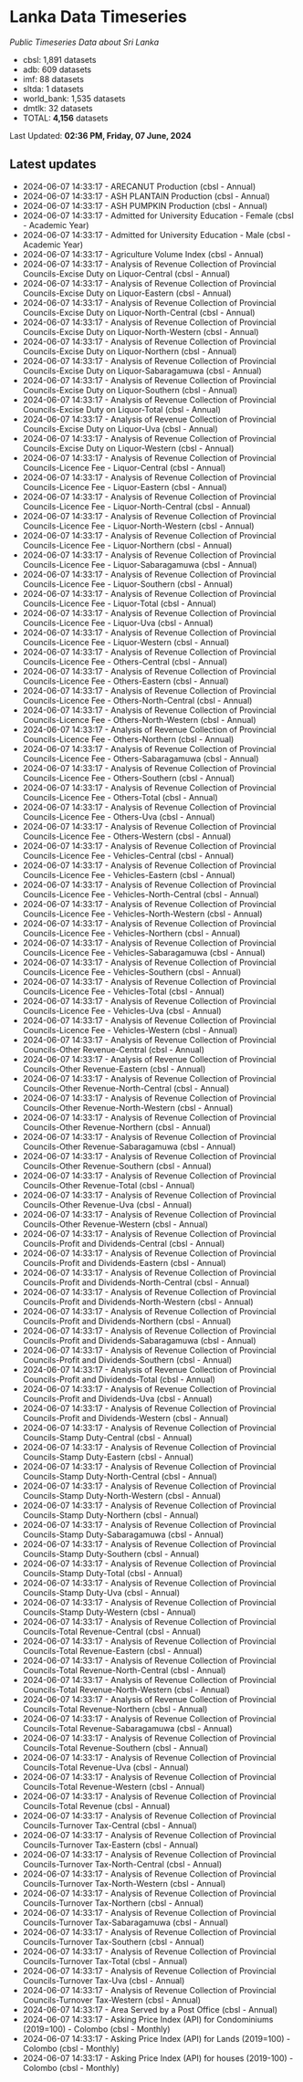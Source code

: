 # Lanka Data Timeseries
*Public Timeseries Data about Sri Lanka*

* cbsl: 1,891 datasets
* adb: 609 datasets
* imf: 88 datasets
* sltda: 1 datasets
* world_bank: 1,535 datasets
* dmtlk: 32 datasets
* TOTAL: **4,156** datasets

Last Updated: **02:36 PM, Friday, 07 June, 2024**

## Latest updates

* 2024-06-07 14:33:17 - ARECANUT Production (cbsl - Annual)
* 2024-06-07 14:33:17 - ASH PLANTAIN Production (cbsl - Annual)
* 2024-06-07 14:33:17 - ASH PUMPKIN Production (cbsl - Annual)
* 2024-06-07 14:33:17 - Admitted for University Education - Female (cbsl - Academic Year)
* 2024-06-07 14:33:17 - Admitted for University Education - Male (cbsl - Academic Year)
* 2024-06-07 14:33:17 - Agriculture Volume Index (cbsl - Annual)
* 2024-06-07 14:33:17 - Analysis of Revenue Collection of Provincial Councils-Excise Duty on Liquor-Central (cbsl - Annual)
* 2024-06-07 14:33:17 - Analysis of Revenue Collection of Provincial Councils-Excise Duty on Liquor-Eastern (cbsl - Annual)
* 2024-06-07 14:33:17 - Analysis of Revenue Collection of Provincial Councils-Excise Duty on Liquor-North-Central (cbsl - Annual)
* 2024-06-07 14:33:17 - Analysis of Revenue Collection of Provincial Councils-Excise Duty on Liquor-North-Western (cbsl - Annual)
* 2024-06-07 14:33:17 - Analysis of Revenue Collection of Provincial Councils-Excise Duty on Liquor-Northern (cbsl - Annual)
* 2024-06-07 14:33:17 - Analysis of Revenue Collection of Provincial Councils-Excise Duty on Liquor-Sabaragamuwa (cbsl - Annual)
* 2024-06-07 14:33:17 - Analysis of Revenue Collection of Provincial Councils-Excise Duty on Liquor-Southern (cbsl - Annual)
* 2024-06-07 14:33:17 - Analysis of Revenue Collection of Provincial Councils-Excise Duty on Liquor-Total (cbsl - Annual)
* 2024-06-07 14:33:17 - Analysis of Revenue Collection of Provincial Councils-Excise Duty on Liquor-Uva (cbsl - Annual)
* 2024-06-07 14:33:17 - Analysis of Revenue Collection of Provincial Councils-Excise Duty on Liquor-Western (cbsl - Annual)
* 2024-06-07 14:33:17 - Analysis of Revenue Collection of Provincial Councils-Licence Fee - Liquor-Central (cbsl - Annual)
* 2024-06-07 14:33:17 - Analysis of Revenue Collection of Provincial Councils-Licence Fee - Liquor-Eastern (cbsl - Annual)
* 2024-06-07 14:33:17 - Analysis of Revenue Collection of Provincial Councils-Licence Fee - Liquor-North-Central (cbsl - Annual)
* 2024-06-07 14:33:17 - Analysis of Revenue Collection of Provincial Councils-Licence Fee - Liquor-North-Western (cbsl - Annual)
* 2024-06-07 14:33:17 - Analysis of Revenue Collection of Provincial Councils-Licence Fee - Liquor-Northern (cbsl - Annual)
* 2024-06-07 14:33:17 - Analysis of Revenue Collection of Provincial Councils-Licence Fee - Liquor-Sabaragamuwa (cbsl - Annual)
* 2024-06-07 14:33:17 - Analysis of Revenue Collection of Provincial Councils-Licence Fee - Liquor-Southern (cbsl - Annual)
* 2024-06-07 14:33:17 - Analysis of Revenue Collection of Provincial Councils-Licence Fee - Liquor-Total (cbsl - Annual)
* 2024-06-07 14:33:17 - Analysis of Revenue Collection of Provincial Councils-Licence Fee - Liquor-Uva (cbsl - Annual)
* 2024-06-07 14:33:17 - Analysis of Revenue Collection of Provincial Councils-Licence Fee - Liquor-Western (cbsl - Annual)
* 2024-06-07 14:33:17 - Analysis of Revenue Collection of Provincial Councils-Licence Fee - Others-Central (cbsl - Annual)
* 2024-06-07 14:33:17 - Analysis of Revenue Collection of Provincial Councils-Licence Fee - Others-Eastern (cbsl - Annual)
* 2024-06-07 14:33:17 - Analysis of Revenue Collection of Provincial Councils-Licence Fee - Others-North-Central (cbsl - Annual)
* 2024-06-07 14:33:17 - Analysis of Revenue Collection of Provincial Councils-Licence Fee - Others-North-Western (cbsl - Annual)
* 2024-06-07 14:33:17 - Analysis of Revenue Collection of Provincial Councils-Licence Fee - Others-Northern (cbsl - Annual)
* 2024-06-07 14:33:17 - Analysis of Revenue Collection of Provincial Councils-Licence Fee - Others-Sabaragamuwa (cbsl - Annual)
* 2024-06-07 14:33:17 - Analysis of Revenue Collection of Provincial Councils-Licence Fee - Others-Southern (cbsl - Annual)
* 2024-06-07 14:33:17 - Analysis of Revenue Collection of Provincial Councils-Licence Fee - Others-Total (cbsl - Annual)
* 2024-06-07 14:33:17 - Analysis of Revenue Collection of Provincial Councils-Licence Fee - Others-Uva (cbsl - Annual)
* 2024-06-07 14:33:17 - Analysis of Revenue Collection of Provincial Councils-Licence Fee - Others-Western (cbsl - Annual)
* 2024-06-07 14:33:17 - Analysis of Revenue Collection of Provincial Councils-Licence Fee - Vehicles-Central (cbsl - Annual)
* 2024-06-07 14:33:17 - Analysis of Revenue Collection of Provincial Councils-Licence Fee - Vehicles-Eastern (cbsl - Annual)
* 2024-06-07 14:33:17 - Analysis of Revenue Collection of Provincial Councils-Licence Fee - Vehicles-North-Central (cbsl - Annual)
* 2024-06-07 14:33:17 - Analysis of Revenue Collection of Provincial Councils-Licence Fee - Vehicles-North-Western (cbsl - Annual)
* 2024-06-07 14:33:17 - Analysis of Revenue Collection of Provincial Councils-Licence Fee - Vehicles-Northern (cbsl - Annual)
* 2024-06-07 14:33:17 - Analysis of Revenue Collection of Provincial Councils-Licence Fee - Vehicles-Sabaragamuwa (cbsl - Annual)
* 2024-06-07 14:33:17 - Analysis of Revenue Collection of Provincial Councils-Licence Fee - Vehicles-Southern (cbsl - Annual)
* 2024-06-07 14:33:17 - Analysis of Revenue Collection of Provincial Councils-Licence Fee - Vehicles-Total (cbsl - Annual)
* 2024-06-07 14:33:17 - Analysis of Revenue Collection of Provincial Councils-Licence Fee - Vehicles-Uva (cbsl - Annual)
* 2024-06-07 14:33:17 - Analysis of Revenue Collection of Provincial Councils-Licence Fee - Vehicles-Western (cbsl - Annual)
* 2024-06-07 14:33:17 - Analysis of Revenue Collection of Provincial Councils-Other Revenue-Central (cbsl - Annual)
* 2024-06-07 14:33:17 - Analysis of Revenue Collection of Provincial Councils-Other Revenue-Eastern (cbsl - Annual)
* 2024-06-07 14:33:17 - Analysis of Revenue Collection of Provincial Councils-Other Revenue-North-Central (cbsl - Annual)
* 2024-06-07 14:33:17 - Analysis of Revenue Collection of Provincial Councils-Other Revenue-North-Western (cbsl - Annual)
* 2024-06-07 14:33:17 - Analysis of Revenue Collection of Provincial Councils-Other Revenue-Northern (cbsl - Annual)
* 2024-06-07 14:33:17 - Analysis of Revenue Collection of Provincial Councils-Other Revenue-Sabaragamuwa (cbsl - Annual)
* 2024-06-07 14:33:17 - Analysis of Revenue Collection of Provincial Councils-Other Revenue-Southern (cbsl - Annual)
* 2024-06-07 14:33:17 - Analysis of Revenue Collection of Provincial Councils-Other Revenue-Total (cbsl - Annual)
* 2024-06-07 14:33:17 - Analysis of Revenue Collection of Provincial Councils-Other Revenue-Uva (cbsl - Annual)
* 2024-06-07 14:33:17 - Analysis of Revenue Collection of Provincial Councils-Other Revenue-Western (cbsl - Annual)
* 2024-06-07 14:33:17 - Analysis of Revenue Collection of Provincial Councils-Profit and Dividends-Central (cbsl - Annual)
* 2024-06-07 14:33:17 - Analysis of Revenue Collection of Provincial Councils-Profit and Dividends-Eastern (cbsl - Annual)
* 2024-06-07 14:33:17 - Analysis of Revenue Collection of Provincial Councils-Profit and Dividends-North-Central (cbsl - Annual)
* 2024-06-07 14:33:17 - Analysis of Revenue Collection of Provincial Councils-Profit and Dividends-North-Western (cbsl - Annual)
* 2024-06-07 14:33:17 - Analysis of Revenue Collection of Provincial Councils-Profit and Dividends-Northern (cbsl - Annual)
* 2024-06-07 14:33:17 - Analysis of Revenue Collection of Provincial Councils-Profit and Dividends-Sabaragamuwa (cbsl - Annual)
* 2024-06-07 14:33:17 - Analysis of Revenue Collection of Provincial Councils-Profit and Dividends-Southern (cbsl - Annual)
* 2024-06-07 14:33:17 - Analysis of Revenue Collection of Provincial Councils-Profit and Dividends-Total (cbsl - Annual)
* 2024-06-07 14:33:17 - Analysis of Revenue Collection of Provincial Councils-Profit and Dividends-Uva (cbsl - Annual)
* 2024-06-07 14:33:17 - Analysis of Revenue Collection of Provincial Councils-Profit and Dividends-Western (cbsl - Annual)
* 2024-06-07 14:33:17 - Analysis of Revenue Collection of Provincial Councils-Stamp Duty-Central (cbsl - Annual)
* 2024-06-07 14:33:17 - Analysis of Revenue Collection of Provincial Councils-Stamp Duty-Eastern (cbsl - Annual)
* 2024-06-07 14:33:17 - Analysis of Revenue Collection of Provincial Councils-Stamp Duty-North-Central (cbsl - Annual)
* 2024-06-07 14:33:17 - Analysis of Revenue Collection of Provincial Councils-Stamp Duty-North-Western (cbsl - Annual)
* 2024-06-07 14:33:17 - Analysis of Revenue Collection of Provincial Councils-Stamp Duty-Northern (cbsl - Annual)
* 2024-06-07 14:33:17 - Analysis of Revenue Collection of Provincial Councils-Stamp Duty-Sabaragamuwa (cbsl - Annual)
* 2024-06-07 14:33:17 - Analysis of Revenue Collection of Provincial Councils-Stamp Duty-Southern (cbsl - Annual)
* 2024-06-07 14:33:17 - Analysis of Revenue Collection of Provincial Councils-Stamp Duty-Total (cbsl - Annual)
* 2024-06-07 14:33:17 - Analysis of Revenue Collection of Provincial Councils-Stamp Duty-Uva (cbsl - Annual)
* 2024-06-07 14:33:17 - Analysis of Revenue Collection of Provincial Councils-Stamp Duty-Western (cbsl - Annual)
* 2024-06-07 14:33:17 - Analysis of Revenue Collection of Provincial Councils-Total Revenue-Central (cbsl - Annual)
* 2024-06-07 14:33:17 - Analysis of Revenue Collection of Provincial Councils-Total Revenue-Eastern (cbsl - Annual)
* 2024-06-07 14:33:17 - Analysis of Revenue Collection of Provincial Councils-Total Revenue-North-Central (cbsl - Annual)
* 2024-06-07 14:33:17 - Analysis of Revenue Collection of Provincial Councils-Total Revenue-North-Western (cbsl - Annual)
* 2024-06-07 14:33:17 - Analysis of Revenue Collection of Provincial Councils-Total Revenue-Northern (cbsl - Annual)
* 2024-06-07 14:33:17 - Analysis of Revenue Collection of Provincial Councils-Total Revenue-Sabaragamuwa (cbsl - Annual)
* 2024-06-07 14:33:17 - Analysis of Revenue Collection of Provincial Councils-Total Revenue-Southern (cbsl - Annual)
* 2024-06-07 14:33:17 - Analysis of Revenue Collection of Provincial Councils-Total Revenue-Uva (cbsl - Annual)
* 2024-06-07 14:33:17 - Analysis of Revenue Collection of Provincial Councils-Total Revenue-Western (cbsl - Annual)
* 2024-06-07 14:33:17 - Analysis of Revenue Collection of Provincial Councils-Total Revenue (cbsl - Annual)
* 2024-06-07 14:33:17 - Analysis of Revenue Collection of Provincial Councils-Turnover Tax-Central (cbsl - Annual)
* 2024-06-07 14:33:17 - Analysis of Revenue Collection of Provincial Councils-Turnover Tax-Eastern (cbsl - Annual)
* 2024-06-07 14:33:17 - Analysis of Revenue Collection of Provincial Councils-Turnover Tax-North-Central (cbsl - Annual)
* 2024-06-07 14:33:17 - Analysis of Revenue Collection of Provincial Councils-Turnover Tax-North-Western (cbsl - Annual)
* 2024-06-07 14:33:17 - Analysis of Revenue Collection of Provincial Councils-Turnover Tax-Northern (cbsl - Annual)
* 2024-06-07 14:33:17 - Analysis of Revenue Collection of Provincial Councils-Turnover Tax-Sabaragamuwa (cbsl - Annual)
* 2024-06-07 14:33:17 - Analysis of Revenue Collection of Provincial Councils-Turnover Tax-Southern (cbsl - Annual)
* 2024-06-07 14:33:17 - Analysis of Revenue Collection of Provincial Councils-Turnover Tax-Total (cbsl - Annual)
* 2024-06-07 14:33:17 - Analysis of Revenue Collection of Provincial Councils-Turnover Tax-Uva (cbsl - Annual)
* 2024-06-07 14:33:17 - Analysis of Revenue Collection of Provincial Councils-Turnover Tax-Western (cbsl - Annual)
* 2024-06-07 14:33:17 - Area Served by a Post Office (cbsl - Annual)
* 2024-06-07 14:33:17 - Asking Price Index (API) for Condominiums (2019=100) - Colombo (cbsl - Monthly)
* 2024-06-07 14:33:17 - Asking Price Index (API) for Lands (2019=100) - Colombo (cbsl - Monthly)
* 2024-06-07 14:33:17 - Asking Price Index (API) for houses (2019-100) - Colombo (cbsl - Monthly)